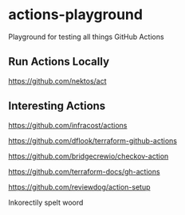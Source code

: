 # actions-playground

Playground for testing all things GitHub Actions

## Run Actions Locally

https://github.com/nektos/act

## Interesting Actions

https://github.com/infracost/actions

https://github.com/dflook/terraform-github-actions

https://github.com/bridgecrewio/checkov-action

https://github.com/terraform-docs/gh-actions

https://github.com/reviewdog/action-setup


Inkorectily spelt woord

